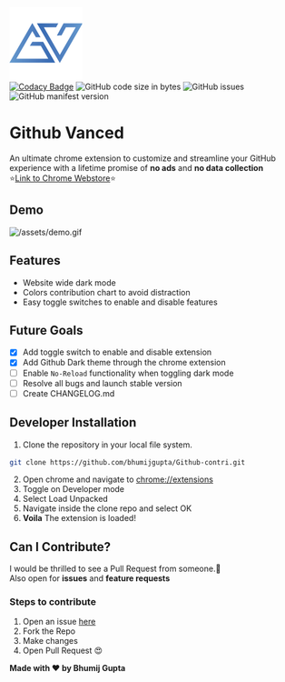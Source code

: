 ![Github Vanced Logo](/assets/icon_128.png)<br>
[![Codacy Badge](https://api.codacy.com/project/badge/Grade/8fb8ceb65ea242c782704f77ea83da21)](https://www.codacy.com?utm_source=github.com&utm_medium=referral&utm_content=bhumijgupta/Github-contri&utm_campaign=Badge_Grade) ![GitHub code size in bytes](https://img.shields.io/github/languages/code-size/bhumijgupta/github-vanced.svg) ![GitHub issues](https://img.shields.io/github/issues/bhumijgupta/Github-vanced.svg) ![GitHub manifest version](https://img.shields.io/github/manifest-json/v/bhumijgupta/Github-vanced.svg)

# Github Vanced

An ultimate chrome extension to customize and streamline your GitHub experience with a lifetime promise of **no ads** and **no data collection**<br>
:star:[Link to Chrome Webstore]():star:

## Demo

![/assets/demo.gif](/assets/demo.gif)

## Features

- Website wide dark mode
- Colors contribution chart to avoid distraction
- Easy toggle switches to enable and disable features

## Future Goals

- [x] Add toggle switch to enable and disable extension
- [x] Add Github Dark theme through the chrome extension
- [ ] Enable `No-Reload` functionality when toggling dark mode
- [ ] Resolve all bugs and launch stable version
- [ ] Create CHANGELOG.md

## Developer Installation

1. Clone the repository in your local file system.

```bash
git clone https://github.com/bhumijgupta/Github-contri.git
```

2. Open chrome and navigate to [chrome://extensions](chrome://extensions/)
3. Toggle on Developer mode
4. Select Load Unpacked
5. Navigate inside the clone repo and select OK
6. **Voila** The extension is loaded!

## Can I Contribute?

I would be thrilled to see a Pull Request from someone.:raised_hands:<br>
Also open for **issues** and **feature requests**<br>

### Steps to contribute

1. Open an issue [here](/issues)
2. Fork the Repo
3. Make changes
4. Open Pull Request :heart_eyes:

**Made with :heart: by Bhumij Gupta**
